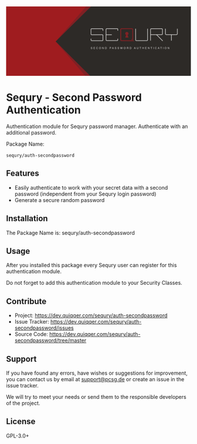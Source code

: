 ![Sequry Authentication - Second Password](bin/images/Readme.png)

Sequry - Second Password Authentication
========

Authentication module for Sequry password manager. Authenticate with an additional password.

Package Name:

    sequry/auth-secondpassword

Features
--------

* Easily authenticate to work with your secret data with a second password (independent from your Sequry login password)
* Generate a secure random password

Installation
------------
The Package Name is: sequry/auth-secondpassword

Usage
-----
After you installed this package every Sequry user can register for this authentication module.

Do not forget to add this authentication module to your Security Classes.

Contribute
----------
- Project: https://dev.quiqqer.com/sequry/auth-secondpassword
- Issue Tracker: https://dev.quiqqer.com/sequry/auth-secondpassword/issues
- Source Code: https://dev.quiqqer.com/sequry/auth-secondpassword/tree/master

Support
-------
If you have found any errors, have wishes or suggestions for improvement,
you can contact us by email at support@pcsg.de or create an issue in the issue tracker.

We will try to meet your needs or send them to the responsible developers
of the project.

License
-------
GPL-3.0+